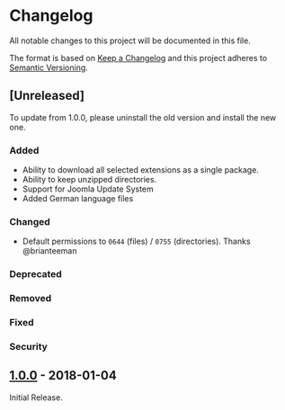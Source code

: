 # Changelog

All notable changes to this project will be documented in this file.

The format is based on [Keep a Changelog](http://keepachangelog.com/en/1.0.0/)
and this project adheres to [Semantic Versioning](http://semver.org/spec/v2.0.0.html).

## [Unreleased]

To update from 1.0.0, please uninstall the old version and install the new one.

### Added

- Ability to download all selected extensions as a single package.
- Ability to keep unzipped directories.
- Support for Joomla Update System
- Added German language files

### Changed

- Default permissions to `0644` (files) / `0755` (directories). Thanks @brianteeman

### Deprecated

### Removed

### Fixed

### Security

## [1.0.0](https://github.com/GreenCape/extension-export/tree/1.0.0) - 2018-01-04

Initial Release.
